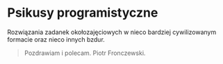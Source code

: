 # Psikusy programistyczne

Rozwiązania zadanek okołozajęciowych w nieco bardziej cywilizowanym formacie oraz nieco innych bzdur.

>Pozdrawiam i polecam. Piotr Fronczewski.